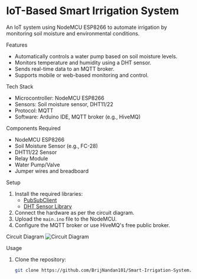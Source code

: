 # IoT-Based Smart Irrigation System

An IoT system using NodeMCU ESP8266 to automate irrigation by monitoring soil moisture and environmental conditions.

Features
- Automatically controls a water pump based on soil moisture levels.
- Monitors temperature and humidity using a DHT sensor.
- Sends real-time data to an MQTT broker.
- Supports mobile or web-based monitoring and control.

Tech Stack
- Microcontroller: NodeMCU ESP8266
- Sensors: Soil moisture sensor, DHT11/22
- Protocol: MQTT
- Software: Arduino IDE, MQTT broker (e.g., HiveMQ)

Components Required
- NodeMCU ESP8266
- Soil Moisture Sensor (e.g., FC-28)
- DHT11/22 Sensor
- Relay Module
- Water Pump/Valve
- Jumper wires and breadboard

Setup
1. Install the required libraries:
   - [PubSubClient](https://github.com/knolleary/pubsubclient)
   - [DHT Sensor Library](https://github.com/adafruit/DHT-sensor-library)
2. Connect the hardware as per the circuit diagram.
3. Upload the `main.ino` file to the NodeMCU.
4. Configure the MQTT broker or use HiveMQ's free public broker.

Circuit Diagram
![Circuit Diagram](path/to/diagram.png)

Usage
1. Clone the repository:
   ```bash
   git clone https://github.com/BrijNandan101/Smart-Irrigation-System.git
